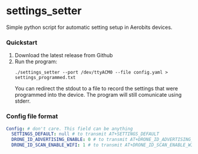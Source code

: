 # settings_setter

Simple python script for automatic setting setup in Aerobits devices.

### Quickstart

1. Download the latest release from Github
2. Run the program:
   ```
   ./settings_setter --port /dev/ttyACM0 --file config.yaml > settings_programmed.txt
   ```
   You can redirect the stdout to a file to record the settings
   that were programmed into the device.
   The program will still comunicate using stderr.

### Config file format

```yaml
Config: # don't care. This field can be anything
  SETTINGS_DEFAULT: null # to transmit AT+SETTINGS_DEFAULT
  DRONE_ID_ADVERTISING_ENABLE: 0 # to transmit AT+DRONE_ID_ADVERTISING_ENABLE=0
  DRONE_ID_SCAN_ENABLE_WIFI: 1 # to transmit AT+DRONE_ID_SCAN_ENABLE_WIFI=1
```
